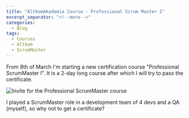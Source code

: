 ```yaml
---
title: "AltkomAkademia Course - Professional Scrum Master I"
excerpt_separator: "<!--more-->"
categories:
  - Blog
tags:
  - Courses
  - Altkom
  - ScrumMaster
---
```


From 8th of March I'm starting a new certification course "Professional ScrumMaster I". It is a 2-day long course after which I will try to pass the certificate.

<img src="{{ site.url }}{{ site.baseurl }}/assets/images/scrumMaster1.png" alt="Invite for the Professional ScrumMaster course">

<!--more-->

I played a ScrumMaster role in a development team of 4 devs and a QA (myself), so why not to get a certificate?

